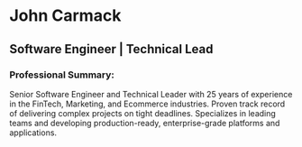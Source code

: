 # John Carmack

## Software Engineer | Technical Lead

### Professional Summary:

Senior Software Engineer and Technical Leader with 25 years of experience in the FinTech, Marketing, and Ecommerce industries. Proven track record of delivering complex projects on tight deadlines. Specializes in leading teams and developing production-ready, enterprise-grade platforms and applications. 

